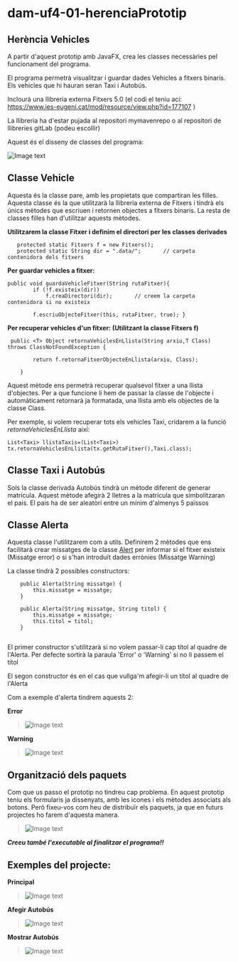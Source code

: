 # dam-uf4-01-herenciaPrototip



## Herència Vehicles

A partir d'aquest prototip amb JavaFX, crea les classes necessàries pel funcionament del programa.

El programa permetrà visualitzar i guardar dades Vehicles a fitxers binaris. Els vehicles que hi hauran seran Taxi i Autobús.

Inclourà una llibreria externa Fitxers 5.0 (el codi el teniu ací: https://www.ies-eugeni.cat/mod/resource/view.php?id=177107 )

La llibreria ha d'estar pujada al repositori mymavenrepo o al repositori de llibreries gitLab (podeu escollir)

Aquest és el disseny de classes del programa:


![Image text](https://gitlab.com/jbellve2/dam-uf4-01-herenciaprototip/-/raw/main/imatges/herenciaVehicles.png)



## Classe Vehicle

Aquesta és la classe pare, amb les propietats que compartiran les filles. 
Aquesta classe és la que utilitzarà la llibreria externa de Fitxers i tindrà els únics mètodes que escriuen i retornen objectes a fitxers binaris. La resta de classes filles han d'utilitzar aquests mètodes.

**Utilitzarem la classe Fitxer i definim el directori per les classes derivades**

```
   protected static Fitxers f = new Fitxers();
   protected static String dir = ".data/";       // carpeta contenidora dels fitxers

```


**Per guardar vehicles a fitxer:**
```
public void guardaVehicleFitxer(String rutaFitxer){ 
        if (!f.existeix(dir))
            f.creaDirectori(dir);       // creem la carpeta contenidora si no existeix

        f.escriuObjecteFitxer(this, rutaFitxer, true); } 

```



**Per recuperar vehicles d'un fitxer: (Utilitzant la classe Fitxers f)**
```
 public <T> Object retornaVehiclesEnLlista(String arxiu,T Class) throws ClassNotFoundException {

        return f.retornaFitxerObjecteEnLlista(arxiu, Class);

    }

```

Aquest mètode ens permetrà recuperar qualsevol fitxer a una llista d'objectes.
Per a que funcione li hem de passar la classe de l'objecte i automàticament retornarà ja formatada, una llista amb els objectes de la classe Class.

Per exemple, si volem recuperar tots els vehicles Taxi, cridarem a la funció _retornaVehiclesEnLlista_ així:
```
List<Taxi> llistaTaxis=(List<Taxi>) tx.retornaVehiclesEnLlista(tx.getRutaFitxer(),Taxi.class);

```


## Classe Taxi i Autobús

Sols la classe derivada Autobús tindrà un mètode diferent de generar matrícula. Aquest mètode afegirà 2 lletres a la matrícula que simbolitzaran el pais. El pais ha de ser aleatòri entre un mínim d'almenys 5 païssos


## Classe Alerta

Aquesta classe l'utilitzarem com a utils. Definirem 2 mètodes que ens facilitarà crear missatges de la classe [Alert](https://openjfx.io/javadoc/11/javafx.controls/javafx/scene/control/Alert.html) per informar si el fitxer existeix (Missatge error) o si s'han introduït dades errònies (Missatge Warning)

La classe tindrà 2 possibles constructors:

```
    public Alerta(String missatge) {
        this.missatge = missatge;
    }

    public Alerta(String missatge, String titol) {
        this.missatge = missatge;
        this.titol = titol;
    }


```
El primer constructor s'utilitzarà si no volem passar-li cap títol al quadre de l'Alerta. Per defecte sortirà la paraula 'Error' o 'Warning' si no li passem el títol

El segon constructor és en el cas que vullga'm afegir-li un títol al quadre de l'Alerta

Com a exemple d'alerta tindrem aquests 2:

**Error**

> ![Image text](https://gitlab.com/jbellve2/dam-uf4-01-herenciaprototip/-/raw/main/imatges/alertaError.png)


**Warning**

> ![Image text](https://gitlab.com/jbellve2/dam-uf4-01-herenciaprototip/-/raw/main/imatges/alertaWarning.png)



## Organització dels paquets

Com que us passo el prototip no tindreu cap problema. En aquest prototip teniu els formularis ja dissenyats, amb les icones i els mètodes associats als botons. Però fixeu-vos com heu de distribuïr els paquets, ja que en futurs projectes ho farem d'aquesta manera.


> ![Image text](https://gitlab.com/jbellve2/dam-uf4-01-herenciaprototip/-/raw/main/imatges/organitzPaquets.png)


**_Creeu també l'executable al finalitzar el programa!!_**


## Exemples del projecte:

**Principal**

> ![Image text](https://gitlab.com/jbellve2/dam-uf4-01-herenciaprototip/-/raw/main/imatges/vehiclesPrincipal.png)

**Afegir Autobús**

> ![Image text](https://gitlab.com/jbellve2/dam-uf4-01-herenciaprototip/-/raw/main/imatges/AfegirAutobus.png)


**Mostrar Autobús**

> ![Image text](https://gitlab.com/jbellve2/dam-uf4-01-herenciaprototip/-/raw/main/imatges/llistatAutobusos.png)
